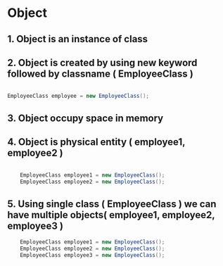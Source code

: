 # Object

## 1. Object is an instance of class

## 2. Object is created by using new keyword followed by classname ( EmployeeClass )

```java

EmployeeClass employee = new EmployeeClass();

```

## 3. Object occupy space in memory 

## 4. Object is physical entity ( employee1, employee2 )

```java

	EmployeeClass employee1 = new EmployeeClass();
	EmployeeClass employee2 = new EmployeeClass();

```

## 5. Using single class ( EmployeeClass ) we can have multiple objects( employee1, employee2, employee3 )

```java
	EmployeeClass employee1 = new EmployeeClass();
	EmployeeClass employee2 = new EmployeeClass();
	EmployeeClass employee3 = new EmployeeClass();

```


